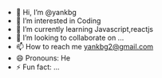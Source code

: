 - 👋 Hi, I’m @yankbg
- 👀 I’m interested in Coding
- 🌱 I’m currently learning Javascript,reactjs
- 💞️ I’m looking to collaborate on ...
- 📫 How to reach me yankbg2@gmail.com
- 😄 Pronouns: He
- ⚡ Fun fact: ...

<!---
yankbg/yankbg is a ✨ special ✨ repository because its `README.md` (this file) appears on your GitHub profile.
You can click the Preview link to take a look at your changes.
--->
